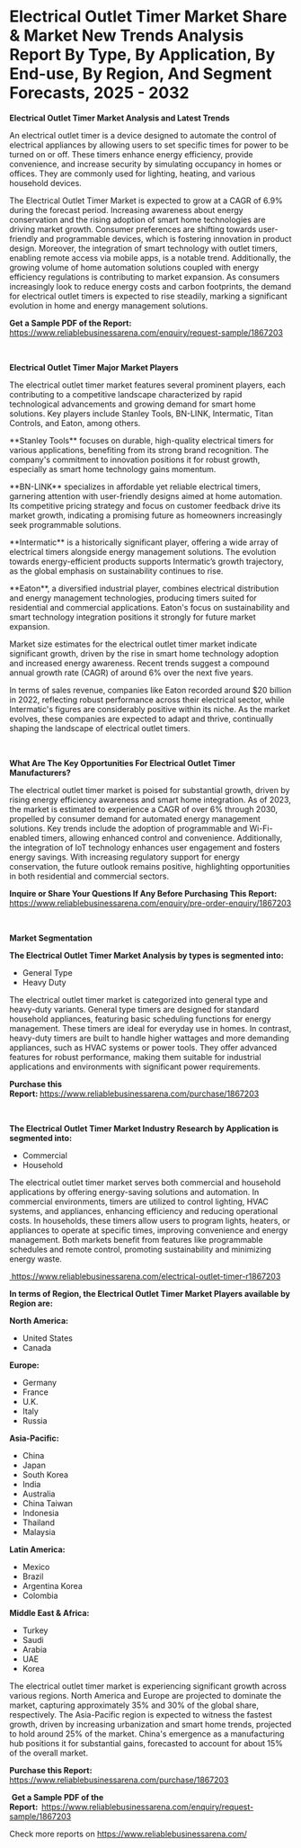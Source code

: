<p><h1>Electrical Outlet Timer Market Share & Market New Trends Analysis Report By Type, By Application, By End-use, By Region, And Segment Forecasts, 2025 - 2032</h1></p><p><strong>Electrical Outlet Timer Market Analysis and Latest Trends</strong></p>
<p><p>An electrical outlet timer is a device designed to automate the control of electrical appliances by allowing users to set specific times for power to be turned on or off. These timers enhance energy efficiency, provide convenience, and increase security by simulating occupancy in homes or offices. They are commonly used for lighting, heating, and various household devices.</p><p>The Electrical Outlet Timer Market is expected to grow at a CAGR of 6.9% during the forecast period. Increasing awareness about energy conservation and the rising adoption of smart home technologies are driving market growth. Consumer preferences are shifting towards user-friendly and programmable devices, which is fostering innovation in product design. Moreover, the integration of smart technology with outlet timers, enabling remote access via mobile apps, is a notable trend. Additionally, the growing volume of home automation solutions coupled with energy efficiency regulations is contributing to market expansion. As consumers increasingly look to reduce energy costs and carbon footprints, the demand for electrical outlet timers is expected to rise steadily, marking a significant evolution in home and energy management solutions.</p></p>
<p><strong>Get a Sample PDF of the Report:&nbsp;</strong> <a href="https://www.reliablebusinessarena.com/enquiry/request-sample/1867203?utm_campaign=2383&utm_medium=2&utm_source=Github&utm_content=ia&utm_term=06042025&utm_id=electrical-outlet-timer">https://www.reliablebusinessarena.com/enquiry/request-sample/1867203</a></p>
<p>&nbsp;</p>
<p><strong>Electrical Outlet Timer Major Market Players</strong></p>
<p><p>The electrical outlet timer market features several prominent players, each contributing to a competitive landscape characterized by rapid technological advancements and growing demand for smart home solutions. Key players include Stanley Tools, BN-LINK, Intermatic, Titan Controls, and Eaton, among others.</p><p>**Stanley Tools** focuses on durable, high-quality electrical timers for various applications, benefiting from its strong brand recognition. The company's commitment to innovation positions it for robust growth, especially as smart home technology gains momentum.</p><p>**BN-LINK** specializes in affordable yet reliable electrical timers, garnering attention with user-friendly designs aimed at home automation. Its competitive pricing strategy and focus on customer feedback drive its market growth, indicating a promising future as homeowners increasingly seek programmable solutions.</p><p>**Intermatic** is a historically significant player, offering a wide array of electrical timers alongside energy management solutions. The evolution towards energy-efficient products supports Intermatic’s growth trajectory, as the global emphasis on sustainability continues to rise. </p><p>**Eaton**, a diversified industrial player, combines electrical distribution and energy management technologies, producing timers suited for residential and commercial applications. Eaton's focus on sustainability and smart technology integration positions it strongly for future market expansion.</p><p>Market size estimates for the electrical outlet timer market indicate significant growth, driven by the rise in smart home technology adoption and increased energy awareness. Recent trends suggest a compound annual growth rate (CAGR) of around 6% over the next five years.</p><p>In terms of sales revenue, companies like Eaton recorded around $20 billion in 2022, reflecting robust performance across their electrical sector, while Intermatic's figures are considerably positive within its niche. As the market evolves, these companies are expected to adapt and thrive, continually shaping the landscape of electrical outlet timers.</p></p>
<p>&nbsp;</p>
<p><strong>What Are The Key Opportunities For Electrical Outlet Timer Manufacturers?</strong></p>
<p><p>The electrical outlet timer market is poised for substantial growth, driven by rising energy efficiency awareness and smart home integration. As of 2023, the market is estimated to experience a CAGR of over 6% through 2030, propelled by consumer demand for automated energy management solutions. Key trends include the adoption of programmable and Wi-Fi-enabled timers, allowing enhanced control and convenience. Additionally, the integration of IoT technology enhances user engagement and fosters energy savings. With increasing regulatory support for energy conservation, the future outlook remains positive, highlighting opportunities in both residential and commercial sectors.</p></p>
<p><strong>Inquire or Share Your Questions If Any Before Purchasing This Report:</strong> <a href="https://www.reliablebusinessarena.com/enquiry/pre-order-enquiry/1867203?utm_campaign=2383&utm_medium=2&utm_source=Github&utm_content=ia&utm_term=06042025&utm_id=electrical-outlet-timer">https://www.reliablebusinessarena.com/enquiry/pre-order-enquiry/1867203</a></p>
<p>&nbsp;</p>
<p><strong>Market Segmentation</strong></p>
<p><strong>The Electrical Outlet Timer Market Analysis by types is segmented into:</strong></p>
<p><ul><li>General Type</li><li>Heavy Duty</li></ul></p>
<p><p>The electrical outlet timer market is categorized into general type and heavy-duty variants. General type timers are designed for standard household appliances, featuring basic scheduling functions for energy management. These timers are ideal for everyday use in homes. In contrast, heavy-duty timers are built to handle higher wattages and more demanding appliances, such as HVAC systems or power tools. They offer advanced features for robust performance, making them suitable for industrial applications and environments with significant power requirements.</p></p>
<p><strong>Purchase this Report:&nbsp;</strong><a href="https://www.reliablebusinessarena.com/purchase/1867203?utm_campaign=2383&utm_medium=2&utm_source=Github&utm_content=ia&utm_term=06042025&utm_id=electrical-outlet-timer">https://www.reliablebusinessarena.com/purchase/1867203</a></p>
<p>&nbsp;</p>
<p><strong>The Electrical Outlet Timer Market Industry Research by Application is segmented into:</strong></p>
<p><ul><li>Commercial</li><li>Household</li></ul></p>
<p><p>The electrical outlet timer market serves both commercial and household applications by offering energy-saving solutions and automation. In commercial environments, timers are utilized to control lighting, HVAC systems, and appliances, enhancing efficiency and reducing operational costs. In households, these timers allow users to program lights, heaters, or appliances to operate at specific times, improving convenience and energy management. Both markets benefit from features like programmable schedules and remote control, promoting sustainability and minimizing energy waste.</p></p>
<p><a href="https://www.reliablebusinessarena.com/electrical-outlet-timer-r1867203?utm_campaign=2383&utm_medium=2&utm_source=Github&utm_content=ia&utm_term=06042025&utm_id=electrical-outlet-timer">&nbsp;https://www.reliablebusinessarena.com/electrical-outlet-timer-r1867203</a></p>
<p><strong>In terms of Region, the Electrical Outlet Timer Market Players available by Region are:</strong></p>
<p>
    <p> <strong> North America: </strong>
        <ul>
            <li>United States</li>
            <li>Canada</li>
        </ul>
        </p> 
    <p> <strong> Europe: </strong>
        <ul>
            <li>Germany</li>
            <li>France</li>
            <li>U.K.</li>
            <li>Italy</li>
            <li>Russia</li>
        </ul>
        </p> 
    <p> <strong> Asia-Pacific: </strong>
        <ul>
            <li>China</li>
            <li>Japan</li>
            <li>South Korea</li>
            <li>India</li>
            <li>Australia</li>
            <li>China Taiwan</li>
            <li>Indonesia</li>
            <li>Thailand</li>
            <li>Malaysia</li>
        </ul>
        </p> 
    <p> <strong> Latin America: </strong>
        <ul>
            <li>Mexico</li>
            <li>Brazil</li>
            <li>Argentina Korea</li>
            <li>Colombia</li>
        </ul>
        </p> 
    <p> <strong> Middle East & Africa: </strong>
        <ul>
            <li>Turkey</li>
            <li>Saudi</li>
            <li>Arabia</li>
            <li>UAE</li>
            <li>Korea</li>
        </ul>
    </p>
    </p>
<p><p>The electrical outlet timer market is experiencing significant growth across various regions. North America and Europe are projected to dominate the market, capturing approximately 35% and 30% of the global share, respectively. The Asia-Pacific region is expected to witness the fastest growth, driven by increasing urbanization and smart home trends, projected to hold around 25% of the market. China's emergence as a manufacturing hub positions it for substantial gains, forecasted to account for about 15% of the overall market.</p></p>
<p><strong>Purchase this Report: </strong><a href="https://www.reliablebusinessarena.com/purchase/1867203?utm_campaign=2383&utm_medium=2&utm_source=Github&utm_content=ia&utm_term=06042025&utm_id=electrical-outlet-timer">https://www.reliablebusinessarena.com/purchase/1867203</a></p>
<p>&nbsp;<strong>Get a Sample PDF of the Report:&nbsp;&nbsp;</strong><a href="https://www.reliablebusinessarena.com/enquiry/request-sample/1867203?utm_campaign=2383&utm_medium=2&utm_source=Github&utm_content=ia&utm_term=06042025&utm_id=electrical-outlet-timer">https://www.reliablebusinessarena.com/enquiry/request-sample/1867203</a></p>
<p><strong></strong></p>
<p>Check more reports on <a href="https://www.reliablebusinessarena.com/?utm_campaign=2383&utm_medium=2&utm_source=Github&utm_content=ia&utm_term=06042025&utm_id=electrical-outlet-timer">https://www.reliablebusinessarena.com/</a></p>
